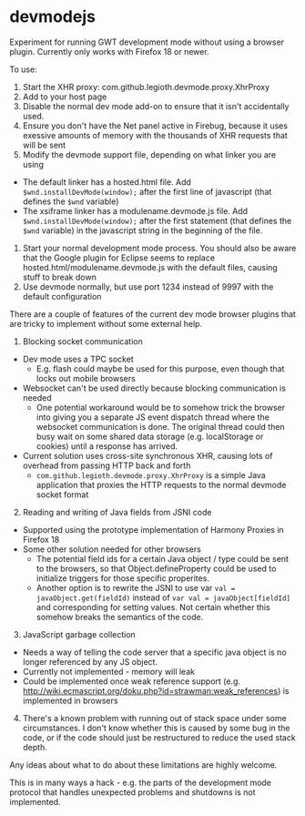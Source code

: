 devmodejs
=========

Experiment for running GWT development mode without using a browser plugin. Currently only works with Firefox 18 or newer.

To use:

1. Start the XHR proxy: com.github.legioth.devmode.proxy.XhrProxy
1. Add <script type="text/javascript" src="http://localhost:1234/devmode.js"></script> to your host page
1. Disable the normal dev mode add-on to ensure that it isn't accidentally used.
1. Ensure you don't have the Net panel active in Firebug, because it uses exessive amounts of memory with the thousands of XHR requests that will be sent
1. Modify the devmode support file, depending on what linker you are using
  * The default linker has a hosted.html file. Add ``$wnd.installDevMode(window);`` after the first line of javascript (that defines the ``$wnd`` variable)
  * The xsiframe linker has a modulename.devmode.js file. Add ``$wnd.installDevMode(window);`` after the first statement (that defines the ``$wnd`` variable) in the javascript string in the beginning of the file.
1. Start your normal development mode process. You should also be aware that the Google plugin for Eclipse seems to replace hosted.html/modulename.devmode.js with the default files, causing stuff to break down
1. Use devmode normally, but use port 1234 instead of 9997 with the default configuration 

There are a couple of features of the current dev mode browser plugins that are tricky to implement without some external help.

1. Blocking socket communication
  * Dev mode uses a TPC socket
      * E.g. flash could maybe be used for this purpose, even though that locks out mobile browsers
  * Websocket can't be used directly because blocking communication is needed
      * One potential workaround would be to somehow trick the browser into giving you a separate JS event dispatch thread where the websocket communication is done. The original thread could then busy wait on some shared data storage (e.g. localStorage or cookies) until a response has arrived.
  * Current solution uses cross-site synchronous XHR, causing lots of overhead from passing HTTP back and forth
      * ``com.github.legioth.devmode.proxy.XhrProxy`` is a simple Java application that proxies the HTTP requests to the normal devmode socket format
2. Reading and writing of Java fields from JSNI code
  * Supported using the prototype implementation of Harmony Proxies in Firefox 18
  * Some other solution needed for other browsers
      * The potential field ids for a certain Java object / type could be sent to the browsers, so that Object.defineProperty could be used to initialize triggers for those specific properites.
      * Another option is to rewrite the JSNI to use var ``val = javaObject.get(fieldId)`` instead of ``var val = javaObject[fieldId]`` and corresponding for setting values. Not certain whether this somehow breaks the semantics of the code.
3. JavaScript garbage collection
  * Needs a way of telling the code server that a specific java object is no longer referenced by any JS object.
  * Currently not implemented - memory will leak
  * Could be implemented once weak reference support (e.g. http://wiki.ecmascript.org/doku.php?id=strawman:weak_references) is implemented in browsers
4. There's a known problem with running out of stack space under some circumstances. I don't know whether this is caused by some bug in the code, or if the code should just be restructured to reduce the used stack depth.

Any ideas about what to do about these limitations are highly welcome.

This is in many ways a hack - e.g. the parts of the development mode protocol that handles unexpected problems and shutdowns is not implemented.
